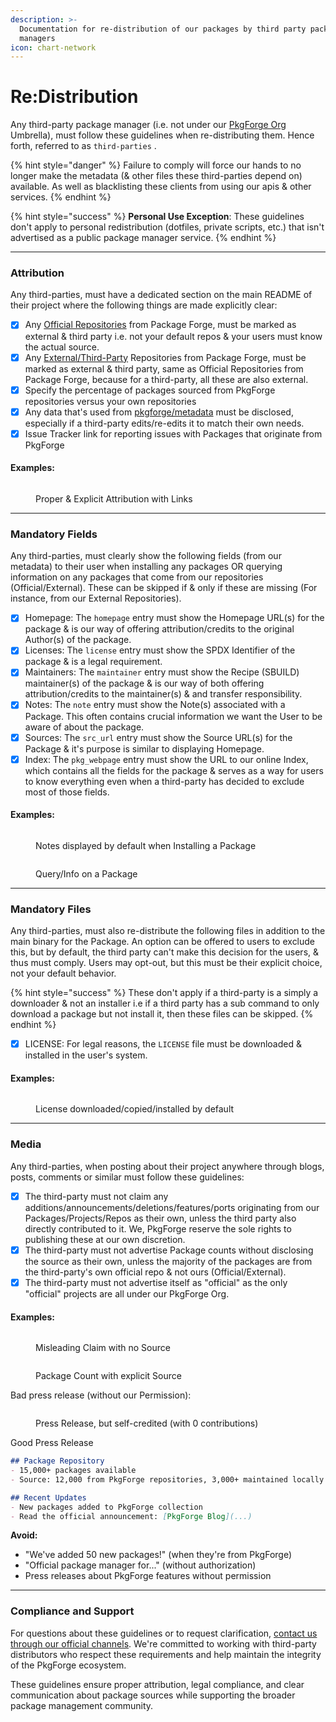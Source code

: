 ```yaml
---
description: >-
  Documentation for re-distribution of our packages by third party package
  managers
icon: chart-network
---
```


# Re:Distribution

Any third-party package manager (i.e. not under our [PkgForge Org](https://docs.pkgforge.dev/orgs/readme/about) Umbrella), must follow these guidelines when re-distributing them. Hence forth, referred to as `third-parties` .&#x20;

{% hint style="danger" %}
Failure to comply will force our hands to no longer make the metadata (& other files these third-parties depend on) available. As well as blacklisting these clients from using our apis & other services.&#x20;
{% endhint %}

{% hint style="success" %}
**Personal Use Exception**: These guidelines don't apply to personal redistribution (dotfiles, private scripts, etc.) that isn't advertised as a public package manager service.
{% endhint %}

***

### Attribution

Any third-parties, must have a dedicated section on the main README of their project where the following things are made explicitly clear:

* [x] Any [Official Repositories](https://docs.pkgforge.dev/repositories) from Package Forge, must be marked as external & third party i.e. not your default repos & your users must know the actual source.&#x20;
* [x] Any [External/Third-Party](https://docs.pkgforge.dev/repositories/external) Repositories from Package Forge, must be marked as external & third party, same as Official Repositories from Package Forge, because for a third-party, all these are also external.&#x20;
* [x] Specify the percentage of packages sourced from PkgForge repositories versus your own repositories
* [x] Any data that's used from [pkgforge/metadata](https://github.com/pkgforge/metadata/) must be disclosed, especially if a third-party edits/re-edits it to match their own needs.
* [x] Issue Tracker link for reporting issues with Packages that originate from PkgForge

#### Examples:

<figure><img src="../../.gitbook/assets/image (12).png" alt=""><figcaption><p>Proper &#x26; Explicit Attribution with Links</p></figcaption></figure>

***

### Mandatory Fields

Any third-parties, must clearly show the following fields (from our metadata) to their user when installing any packages OR querying information on any packages that come from our repositories (Official/External). These can be skipped if & only if these are missing (For instance, from our External Repositories).

* [x] Homepage: The `homepage` entry must show the Homepage URL(s) for the package & is our way of offering attribution/credits to the original Author(s) of the package.
* [x] Licenses: The `license` entry must show the SPDX Identifier of the package & is a legal requirement.
* [x] Maintainers: The `maintainer` entry must show the Recipe (SBUILD) maintainer(s) of the package & is our way of both offering attribution/credits to the maintainer(s) & and transfer responsibility.
* [x] Notes: The `note` entry must show the Note(s) associated with a Package. This often contains crucial information we want the User to be aware of about the package.
* [x] Sources: The `src_url` entry must show the Source URL(s) for the Package & it's purpose is similar to displaying Homepage.
* [x] Index: The `pkg_webpage` entry must show the URL to our online Index, which contains all the fields for the package & serves as a way for users to know everything even when a third-party has decided to exclude most of those fields.

#### Examples:

<figure><img src="../../.gitbook/assets/image (7).png" alt=""><figcaption><p>Notes displayed by default when Installing a Package</p></figcaption></figure>

<figure><img src="../../.gitbook/assets/image (6).png" alt=""><figcaption><p>Query/Info on a Package</p></figcaption></figure>

***

### Mandatory Files

Any third-parties, must also re-distribute the following files in addition to the main binary for the Package. An option can be offered to users to exclude this, but by default, the third party can't make this decision for the users, & thus must comply. Users may opt-out, but this must be their explicit choice, not your default behavior.

{% hint style="success" %}
These don't apply if a third-party is a simply a downloader & not an installer i.e if a third party has a sub command to only download a package but not install it, then these files can be skipped.
{% endhint %}

* [x] LICENSE: For legal reasons, the `LICENSE` file must be downloaded & installed in the user's system.

#### Examples:

<figure><img src="../../.gitbook/assets/image (8).png" alt=""><figcaption><p>License downloaded/copied/installed by default</p></figcaption></figure>

***

### Media

Any third-parties, when posting about their project anywhere through blogs, posts, comments or similar must follow these guidelines:

* [x] The third-party must not claim any additions/announcements/deletions/features/ports originating from our Packages/Projects/Repos as their own, unless the third party also directly contributed to it. We, PkgForge reserve the sole rights to publishing these at our own discretion.
* [x] The third-party must not advertise Package counts without disclosing the source as their own, unless the majority of the packages are from the third-party's own official repo & not ours (Official/External).
* [x] The third-party must not advertise itself as "official" as the only "official" projects are all under our PkgForge Org.

#### Examples:

<div align="left"><figure><img src="../../.gitbook/assets/image (13).png" alt=""><figcaption><p>Misleading Claim with no Source</p></figcaption></figure> <figure><img src="../../.gitbook/assets/image (14).png" alt=""><figcaption><p>Package Count with explicit Source</p></figcaption></figure></div>

Bad press release (without our Permission):

<figure><img src="../../.gitbook/assets/image (16).png" alt=""><figcaption><p>Press Release, but self-credited (with 0 contributions)</p></figcaption></figure>

Good Press Release

```markdown
## Package Repository
- 15,000+ packages available
- Source: 12,000 from PkgForge repositories, 3,000+ maintained locally

## Recent Updates
- New packages added to PkgForge collection
- Read the official announcement: [PkgForge Blog](...)
```

**Avoid:**

* "We've added 50 new packages!" (when they're from PkgForge)
* "Official package manager for..." (without authorization)
* Press releases about PkgForge features without permission

***

### Compliance and Support

For questions about these guidelines or to request clarification, [contact us through our official channels](https://docs.pkgforge.dev/contact/chat). We're committed to working with third-party distributors who respect these requirements and help maintain the integrity of the PkgForge ecosystem.

These guidelines ensure proper attribution, legal compliance, and clear communication about package sources while supporting the broader package management community.
